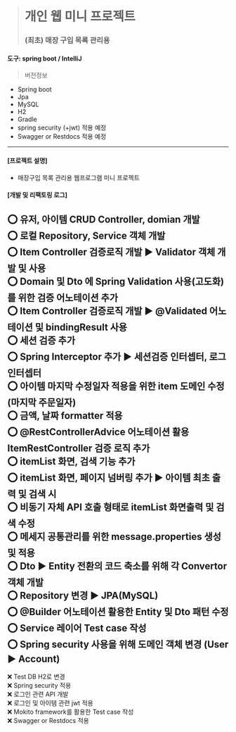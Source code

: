
> # 개인 웹 미니 프로젝트
> ### (최초) 매장 구입 목록 관리용

#### 도구: spring boot / IntelliJ 
> 버전정보
* Spring boot
* Jpa
* MySQL
* H2
* Gradle
* spring security (+jwt) 적용 예정
* Swagger or Restdocs 적용 예정
---

#### [프로젝트 설명]
* 매장구입 목록 관리용 웹프로그램 미니 프로젝트

#### [개발 및 리팩토링 로그]
:o: 유저, 아이템 CRUD Controller, domian 개발  
:o: 로컬 Repository, Service 객체 개발  
:o: Item Controller 검증로직 개발 :arrow_forward: Validator 객체 개발 및 사용    
:o: Domain 및 Dto 에 Spring Validation 사용(고도화)를 위한 검증 어노테이션 추가  
:o: Item Controller 검증로직 개발 :arrow_forward: @Validated 어노테이션 및 bindingResult 사용  
:o: 세션 검증 추가  
:o: Spring Interceptor 추가 :arrow_forward: 세션검증 인터셉터, 로그 인터셉터  
:o: 아이템 마지막 수정일자 적용을 위한 item 도메인 수정(마지막 주문일자)  
:o: 금액, 날짜 formatter 적용  
:o: @RestControllerAdvice 어노테이션 활용 ItemRestController 검증 로직 추가  
:o: itemList 화면, 검색 기능 추가  
:o: itemList 화면, 페이지 넘버링 추가 :arrow_forward: 아이템 최초 출력 및 검색 시  
:o: 비동기 자체 API 호출 형태로 itemList 화면출력 및 검색 수정  
:o: 메세지 공통관리를 위한 message.properties 생성 및 적용  
:o: Dto :arrow_forward: Entity 전환의 코드 축소를 위해 각 Convertor 객체 개발  
:o: Repository 변경 :arrow_forward: JPA(MySQL)  
:o: @Builder 어노테이션 활용한 Entity 및 Dto 패턴 수정  
:o: Service 레이어 Test case 작성  
:o: Spring security 사용을 위해 도메인 객체 변경 (User :arrow_forward: Account)  
---
:x: Test DB H2로 변경    
:x: Spring security 적용   
:x: 로그인 관련 API 개발  
:x: 로그인 및 아이템 관련 jwt 적용  
:x: Mokito framework를 활용한 Test case 작성  
:x: Swagger or Restdocs 적용